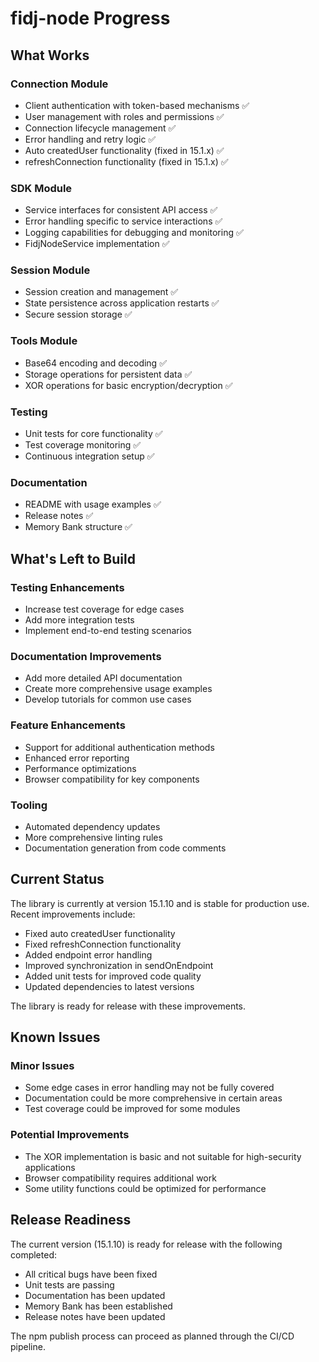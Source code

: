 # fidj-node Progress

## What Works

### Connection Module
- Client authentication with token-based mechanisms ✅
- User management with roles and permissions ✅
- Connection lifecycle management ✅
- Error handling and retry logic ✅
- Auto createdUser functionality (fixed in 15.1.x) ✅
- refreshConnection functionality (fixed in 15.1.x) ✅

### SDK Module
- Service interfaces for consistent API access ✅
- Error handling specific to service interactions ✅
- Logging capabilities for debugging and monitoring ✅
- FidjNodeService implementation ✅

### Session Module
- Session creation and management ✅
- State persistence across application restarts ✅
- Secure session storage ✅

### Tools Module
- Base64 encoding and decoding ✅
- Storage operations for persistent data ✅
- XOR operations for basic encryption/decryption ✅

### Testing
- Unit tests for core functionality ✅
- Test coverage monitoring ✅
- Continuous integration setup ✅

### Documentation
- README with usage examples ✅
- Release notes ✅
- Memory Bank structure ✅

## What's Left to Build

### Testing Enhancements
- Increase test coverage for edge cases
- Add more integration tests
- Implement end-to-end testing scenarios

### Documentation Improvements
- Add more detailed API documentation
- Create more comprehensive usage examples
- Develop tutorials for common use cases

### Feature Enhancements
- Support for additional authentication methods
- Enhanced error reporting
- Performance optimizations
- Browser compatibility for key components

### Tooling
- Automated dependency updates
- More comprehensive linting rules
- Documentation generation from code comments

## Current Status

The library is currently at version 15.1.10 and is stable for production use. Recent improvements include:

- Fixed auto createdUser functionality
- Fixed refreshConnection functionality
- Added endpoint error handling
- Improved synchronization in sendOnEndpoint
- Added unit tests for improved code quality
- Updated dependencies to latest versions

The library is ready for release with these improvements.

## Known Issues

### Minor Issues
- Some edge cases in error handling may not be fully covered
- Documentation could be more comprehensive in certain areas
- Test coverage could be improved for some modules

### Potential Improvements
- The XOR implementation is basic and not suitable for high-security applications
- Browser compatibility requires additional work
- Some utility functions could be optimized for performance

## Release Readiness

The current version (15.1.10) is ready for release with the following completed:

- All critical bugs have been fixed
- Unit tests are passing
- Documentation has been updated
- Memory Bank has been established
- Release notes have been updated

The npm publish process can proceed as planned through the CI/CD pipeline.
